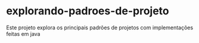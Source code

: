 # explorando-padroes-de-projeto
Este projeto explora os principais padrões de projetos com implementações feitas em java
